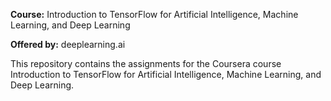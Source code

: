**Course:** Introduction to TensorFlow for Artificial Intelligence, Machine Learning, and Deep Learning

**Offered by:** deeplearning.ai

This repository contains the assignments for the Coursera course Introduction to TensorFlow for Artificial Intelligence, Machine Learning, and Deep Learning.
